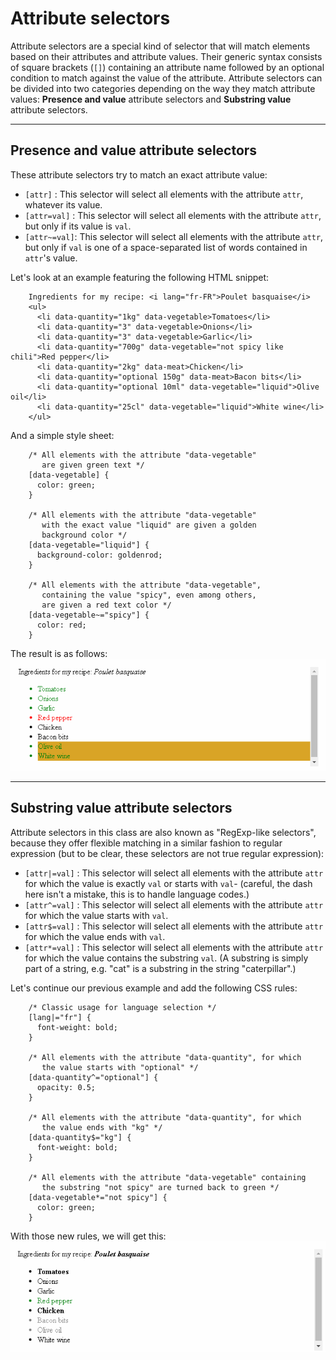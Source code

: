 # Attribute selectors

Attribute selectors are a special kind of selector that will match elements based on their attributes and attribute values. Their generic syntax consists of square brackets (`[]`) containing an attribute name followed by an optional condition to match against the value of the attribute. Attribute selectors can be divided into two categories depending on the way they match attribute values: **Presence and value** attribute selectors and **Substring value** attribute selectors.

<hr />

## Presence and value attribute selectors

These attribute selectors try to match an exact attribute value:

* `[attr]` : This selector will select all elements with the attribute `attr`, whatever its value.
* `[attr=val]` : This selector will select all elements with the attribute `attr`, but only if its value is `val`.
* `[attr~=val]`: This selector will select all elements with the attribute `attr`, but only if  `val` is one of a space-separated list of words contained in `attr`'s value.

Let's look at an example featuring the following HTML snippet:
```
    Ingredients for my recipe: <i lang="fr-FR">Poulet basquaise</i>
    <ul>
      <li data-quantity="1kg" data-vegetable>Tomatoes</li>
      <li data-quantity="3" data-vegetable>Onions</li>
      <li data-quantity="3" data-vegetable>Garlic</li>
      <li data-quantity="700g" data-vegetable="not spicy like chili">Red pepper</li>
      <li data-quantity="2kg" data-meat>Chicken</li>
      <li data-quantity="optional 150g" data-meat>Bacon bits</li>
      <li data-quantity="optional 10ml" data-vegetable="liquid">Olive oil</li>
      <li data-quantity="25cl" data-vegetable="liquid">White wine</li>
    </ul>
```
And a simple style sheet:
```
    /* All elements with the attribute "data-vegetable"
       are given green text */
    [data-vegetable] {
      color: green;
    }

    /* All elements with the attribute "data-vegetable"
       with the exact value "liquid" are given a golden
       background color */
    [data-vegetable="liquid"] {
      background-color: goldenrod;
    }

    /* All elements with the attribute "data-vegetable",
       containing the value "spicy", even among others,
       are given a red text color */
    [data-vegetable~="spicy"] {
      color: red;
    }
```
The result is as follows:
![](../img/AttributeSelectors1.png)

<hr />

## Substring value attribute selectors

Attribute selectors in this class are also known as "RegExp-like selectors", because they offer flexible matching in a similar fashion to regular expression (but to be clear, these selectors are not true regular expression):

* `[attr|=val]` : This selector will select all elements with the attribute `attr` for which the value is exactly `val` or starts with `val`- (careful, the dash here isn't a mistake, this is to handle language codes.)
* `[attr^=val]` : This selector will select all elements with the attribute `attr` for which the value starts with `val`.
* `[attr$=val]` : This selector will select all elements with the attribute `attr` for which the value ends with `val`.
* `[attr*=val]` : This selector will select all elements with the attribute `attr` for which the value contains the substring `val`. (A substring is simply part of a string, e.g. "cat" is a substring in the string "caterpillar".)

Let's continue our previous example and add the following CSS rules:
```
    /* Classic usage for language selection */
    [lang|="fr"] {
      font-weight: bold;
    }

    /* All elements with the attribute "data-quantity", for which
       the value starts with "optional" */
    [data-quantity^="optional"] {
      opacity: 0.5;
    }

    /* All elements with the attribute "data-quantity", for which
       the value ends with "kg" */
    [data-quantity$="kg"] {
      font-weight: bold;
    }

    /* All elements with the attribute "data-vegetable" containing
       the substring "not spicy" are turned back to green */
    [data-vegetable*="not spicy"] {
      color: green;
    }
```
With those new rules, we will get this:
![](../img/AttributeSelectors2.png)
